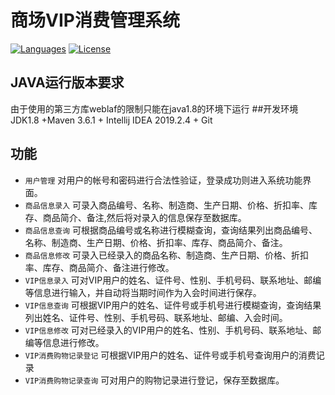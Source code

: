 # 商场VIP消费管理系统
[![Languages](https://img.shields.io/github/languages/top/mgarin/weblaf)](https://github.com/qian0817/VIP-Management-System)
[![License](https://img.shields.io/github/license/mgarin/weblaf)](https://github.com/qian0817/VIP-Management-System/LICENSE.txt)

## JAVA运行版本要求
由于使用的第三方库weblaf的限制只能在java1.8的环境下运行
##开发环境
JDK1.8 +Maven 3.6.1 + Intellij IDEA 2019.2.4 + Git
## 功能
+ `用户管理` 对用户的帐号和密码进行合法性验证，登录成功则进入系统功能界面。
+ `商品信息录入` 可录入商品编号、名称、制造商、生产日期、价格、折扣率、库存、商品简介、备注,然后将对录入的信息保存至数据库。
+ `商品信息查询` 可根据商品编号或名称进行模糊查询，查询结果列出商品编号、名称、制造商、生产日期、价格、折扣率、库存、商品简介、备注。
+ `商品信息修改` 可录入已经录入的商品名称、制造商、生产日期、价格、折扣率、库存、商品简介、备注进行修改。
+ `VIP信息录入` 可对VIP用户的姓名、证件号、性别、手机号码、联系地址、邮编等信息进行输入，并自动将当期时间作为入会时间进行保存。
+ `VIP信息查询` 可根据VIP用户的姓名、证件号或手机号进行模糊查询，查询结果列出姓名、证件号、性别、手机号码、联系地址、邮编、入会时间。
+ `VIP信息修改` 可对已经录入的VIP用户的姓名、性别、手机号码、联系地址、邮编等信息进行修改。
+ `VIP消费购物记录登记` 可根据VIP用户的姓名、证件号或手机号查询用户的消费记录
+ `VIP消费购物记录查询` 可对用户的购物记录进行登记，保存至数据库。